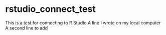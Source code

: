 # rstudio_connect_test
This is a test for connecting to R Studio
A line I wrote on my local computer
A second line to add
